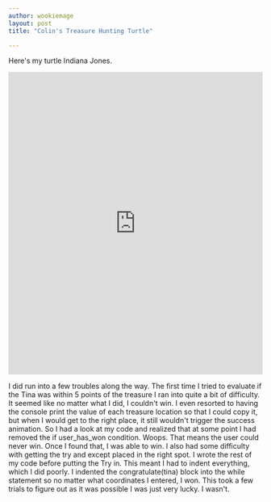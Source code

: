 ```yaml
---
author: wookiemage
layout: post
title: "Colin's Treasure Hunting Turtle"

---
```

  Here's my turtle Indiana Jones.
  <iframe src="https://trinket.io/embed/python/0ca2e90164" width="100%" height="600" frameborder="0" marginwidth="0" marginheight="0" allowfullscreen></iframe>
  
  I did run into a few troubles along the way. The first time I tried to evaluate if the Tina was within 5 points of the treasure I ran into quite a bit of difficulty. It seemed like no matter what I did, I couldn't win. I even resorted to having the console print the value of each treasure location so that I could copy it, but when I would get to the right place, it still wouldn't trigger the success animation. So I had a look at my code and realized that at some point I had removed the if user_has_won condition. Woops. That means the user could never win. Once I found that, I was able to win. 
  I also had some difficulty with getting the try and except placed in the right spot. I wrote the rest of my code before putting the Try in. This meant I had to indent everything, which I did poorly. I indented the congratulate(tina) block into the while statement so no matter what coordinates I entered, I won. This took a few trials to figure out as it was possible I was just very lucky.
  I wasn't.
